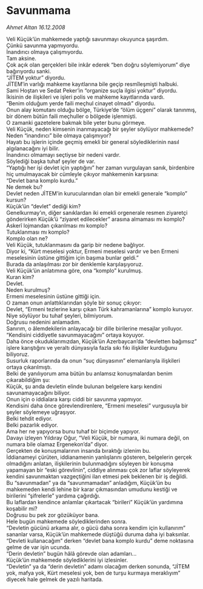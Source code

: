 # Savunmama

*Ahmet Altan 16.12.2008*

<div class="yazi">Veli Küçük’ün mahkemede yaptığı savunmayı okuyunca şaşırdım. <br/>Çünkü savunma yapmıyordu. <br/>İnandırıcı olmaya çalışmıyordu. <br/>Tam aksine. <br/>Çok açık olan gerçekleri bile inkâr ederek “ben doğru söylemiyorum” diye bağırıyordu sanki. <br/>“JİTEM yoktur” diyordu. <br/>JİTEM’in varlığı mahkeme kayıtlarına bile geçip resmîleşmişti halbuki. <br/>Sami Hoştan ve Sedat Peker’in “organize suçla ilgisi yoktur” diyordu. <br/>İkisinin de ilişkileri ve işleri polis ve mahkeme kayıtlarında vardı. <br/>“Benim olduğum yerde faili meçhul cinayet olmadı” diyordu. <br/>Onun alay komutanı olduğu bölge, Türkiye’de “ölüm üçgeni” olarak tanınmış, bir dönem bütün faili meçhuller o bölgede işlenmişti. <br/>O zamanki gazetelere bakmak bile yeter bunu görmeye. <br/>Veli Küçük, neden kimsenin inanmayacağı bir şeyler söylüyor mahkemede? <br/>Neden “inandırıcı” bile olmaya çalışmıyor? <br/>Hayatı bu işlerin içinde geçmiş emekli bir general söylediklerinin nasıl algılanacağını iyi bilir. <br/>İnandırıcı olmamayı seçtiyse bir nedeni vardır. <br/>Söylediği başka tuhaf şeyler de var. <br/>“Yaptığı her işi devlet için yaptığını” her zaman vurgulayan sanık, birdenbire hiç umulmayacak bir cümleyle çıkıyor mahkemenin karşısına: <br/>“Devlet bana komplo kurdu.” <br/>Ne demek bu? <br/>Devlet neden JİTEM’in kurucularından olan bir emekli generale “komplo” kursun? <br/>Küçük’ün “devlet” dediği kim? <br/>Genelkurmay’ın, diğer sanıklardan iki emekli orgenerale resmen ziyaretçi gönderirken Küçük’ü “ziyaret edilecekler” arasına almaması mı komplo? <br/>Askerî lojmandan çıkarılması mı komplo? <br/>Tutuklanması mı komplo? <br/>Komplo olan ne? <br/>Veli Küçük, tutuklanmasını da garip bir nedene bağlıyor. <br/>Diyor ki, “Kürt meselesi yoktur, Ermeni meselesi vardır ve ben Ermeni meselesinin üstüne gittiğim için başıma bunlar geldi.” <br/>Burada da anlaşılması zor bir denklemle karşılaşıyoruz. <br/>Veli Küçük’ün anlatımına göre, ona “komplo” kurulmuş. <br/>Kuran kim? <br/>Devlet. <br/>Neden kurulmuş? <br/>Ermeni meselesinin üstüne gittiği için. <br/>O zaman onun anlattıklarından şöyle bir sonuç çıkıyor: <br/>Devlet, “Ermeni tezlerine karşı çıkan Türk kahramanlarına” komplo kuruyor. <br/>Niye söylüyor bu tuhaf şeyleri, bilmiyorum. <br/>Doğrusu nedenini anlamadım. <br/>Sanırım, o âlemdekilerin anlayacağı bir dille birilerine mesajlar yolluyor. <br/>“Kendisini ciddiyetle savunmayacağını” ortaya koyuyor. <br/>Daha önce okuduklarımızdan, Küçük’ün Azerbaycan’da “devletten bağımsız” işlere karıştığını ve yeraltı dünyasıyla fazla sıkı fıkı ilişkiler kurduğunu biliyoruz. <br/>Susurluk raporlarında da onun “suç dünyasının” elemanlarıyla ilişkileri ortaya çıkarılmıştı. <br/>Belki de yanılıyorum ama bütün bu anlamsız konuşmalardan benim çıkarabildiğim şu: <br/>Küçük, şu anda devletin elinde bulunan belgelere karşı kendini savunamayacağını biliyor. <br/>Onun için o iddialara karşı ciddi bir savunma yapmıyor. <br/>Kendisini daha önce görevlendirenlere, “Ermeni meselesi” vurgusuyla bir şeyler söylemeye uğraşıyor. <br/>Belki tehdit ediyor. <br/>Belki pazarlık ediyor. <br/>Ama her ne yapıyorsa bunu tuhaf bir biçimde yapıyor. <br/>Davayı izleyen Yıldıray Oğur, “Veli Küçük, bir numara, iki numara değil, on numara bile olamaz Ergenekon’da” diyor. <br/>Gerçekten de konuşmalarının insanda bıraktığı izlenim bu. <br/>İddianameyi çürüten, iddianamenin yanlışlarını gösteren, belgelerin gerçek olmadığını anlatan, ilişkilerinin bulunmadığını söyleyen bir konuşma yapamayan bir “eski görevlinin”, ciddiye alınması çok zor laflar söyleyerek kendini savunmaktan vazgeçtiğini ilan etmesi pek beklenen bir iş değildi. <br/>Bu “savunmadan” ya da “savunmamadan” anladığım, Küçük’ün bu mahkemeden kendi lehine bir karar çıkmasından umudunu kestiği ve birilerini “şifrelerle” yardıma çağırdığı. <br/>Bu laflardan kendince anlamlar çıkartacak “birileri” Küçük’ün yardımına koşabilir mi? <br/>Doğrusu bu pek zor gözüküyor bana. <br/>Hele bugün mahkemede söylediklerinden sonra. <br/>“Devletin gücünü arkama alır, o gücü daha sonra kendim için kullanırım” sananlar varsa, Küçük’ün mahkemede düştüğü duruma daha iyi baksınlar. <br/>“Devleti kullanacağım” derken “devlet bana komplo kurdu” deme noktasına gelme de var işin ucunda. <br/>“Derin devletin” bugün hâlâ görevde olan adamları... <br/>Küçük’ün mahkemede söylediklerini iyi izlesinler. <br/>“Devletin” ya da “derin devletin” adamı olacağım derken sonunda, “JİTEM yok, mafya yok, Kürt meselesi yok, ben de turşu kurmaya meraklıyım” diyecek hale gelmek de yazılı haritada.</div>
